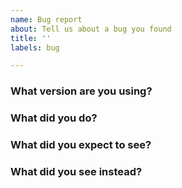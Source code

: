```yaml
---
name: Bug report
about: Tell us about a bug you found
title: ''
labels: bug

---
```


<!-- Please answer these questions before submitting your issue. Thanks! -->

### What version are you using?

<!--
JS: Check `yarn.lock` or `package-lock.json` to find out precisely what version of the SDK you're running.
Go: Check `go.mod` or `go list -m`.
-->

### What did you do?

<!--
If possible, provide a recipe for reproducing the error.
A complete runnable program or script is great.
A link on an online code editor is best. The following online editors are great.
 - JS: https://runkit.com or https://jsfiddle.net
 - Go: https://play.golang.org
 - Others: https://repl.it
-->

### What did you expect to see?


### What did you see instead?


